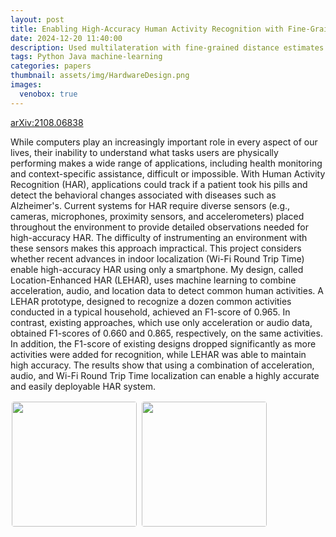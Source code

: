 ```yaml
---
layout: post
title: Enabling High-Accuracy Human Activity Recognition with Fine-Grained Indoor Localization
date: 2024-12-20 11:40:00
description: Used multilateration with fine-grained distance estimates from Wi-Fi Round Trip Time to perform high-accuracy indoor localization. Combined location, accelerometer, and audio data collected from a custom-made <code>Android</code> application programmed in <code>Java</code> to train a neural network that performs activity recognition of various household tasks. <code>arXiv:2108.06838</code>
tags: Python Java machine-learning
categories: papers
thumbnail: assets/img/HardwareDesign.png
images:
  venobox: true
---
```


[arXiv:2108.06838](https://arxiv.org/abs/2108.06838)

While computers play an increasingly important role in every aspect of our lives, their inability to understand what tasks users are physically performing makes a wide range of applications, including health monitoring and context-specific assistance, difficult or impossible. With Human Activity Recognition (HAR), applications could track if a patient took his pills and detect the behavioral changes associated with diseases such as Alzheimer's. Current systems for HAR require diverse sensors (e.g., cameras, microphones, proximity sensors, and accelerometers) placed throughout the environment to provide detailed observations needed for high-accuracy HAR. The difficulty of instrumenting an environment with these sensors makes this approach impractical.
This project considers whether recent advances in indoor localization (Wi-Fi Round Trip Time) enable high-accuracy HAR using only a smartphone. My design, called Location-Enhanced HAR (LEHAR), uses machine learning to combine acceleration, audio, and location data to detect common human activities. A LEHAR prototype, designed to recognize a dozen common activities conducted in a typical household, achieved an F1-score of 0.965. In contrast, existing approaches, which use only acceleration or audio data, obtained F1-scores of 0.660 and 0.865, respectively, on the same activities. In addition, the F1-score of existing designs dropped significantly as more activities were added for recognition, while LEHAR was able to maintain high accuracy. The results show that using a combination of acceleration, audio, and Wi-Fi Round Trip Time localization can enable a highly accurate and easily deployable HAR system.

<div class="social">
<a class="venobox" data-gall="myGallery2" href="../../../assets/img/SoftwareDesign.png"><img height="200px" style=" border-radius: 2%;vertical-align:middle;margin:2px 2px" src="../../../assets/img/SoftwareDesign.png" /></a>
<a class="venobox" data-gall="myGallery2" href="../../../assets/img/HardwareDesignFull.png"><img height="200px" style=" border-radius: 2%;vertical-align:middle;margin:2px 2px" src="../../../assets/img/HardwareDesignFull.png" /></a>
</div>